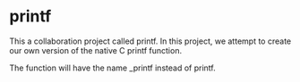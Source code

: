 # printf

This a collaboration project called printf. In this project, we attempt to create our own version of the native C printf function.

The function will have the name _printf instead of printf.
